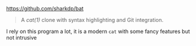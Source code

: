 https://github.com/sharkdp/bat

> A _cat(1)_ clone with syntax highlighting and Git integration.

I rely on this program a lot, it is a modern `cat` with some fancy features but not intrusive